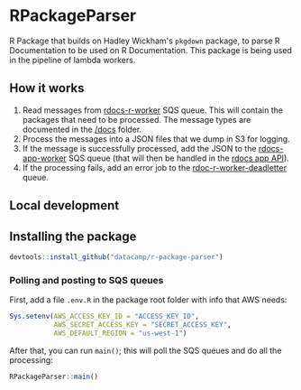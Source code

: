 # RPackageParser

R Package that builds on Hadley Wickham's `pkgdown` package, to parse R Documentation to be used on R Documentation. This package is being used in the pipeline of lambda workers.

## How it works

1. Read messages from [rdocs-r-worker](https://us-east-1.console.aws.amazon.com/sqs/v2/home?region=us-east-1#/queues/https%3A%2F%2Fsqs.us-east-1.amazonaws.com%2F301258414863%2Frdoc-r-worker) SQS queue. This will contain the packages that need to be processed. The message types are documented in the [/docs](/docs) folder.
2. Process the messages into a JSON files that we dump in S3 for logging.
3. If the message is successfully processed, add the JSON to the [rdocs-app-worker](https://us-east-1.console.aws.amazon.com/sqs/v2/home?region=us-east-1#/queues/https%3A%2F%2Fsqs.us-east-1.amazonaws.com%2F301258414863%2Frdoc-app-worker) SQS queue (that will then be handled in the [rdocs app API](https://github.com/datacamp/RDocumentation-app/tree/master/api)).
4. If the processing fails, add an error job to the [rdoc-r-worker-deadletter](https://us-east-1.console.aws.amazon.com/sqs/v2/home?region=us-east-1#/queues/https%3A%2F%2Fsqs.us-east-1.amazonaws.com%2F301258414863%2Frdoc-r-worker-deadletter) queue.

## Local development

## Installing the package

```R
devtools::install_github("datacamp/r-package-parser")
```

### Polling and posting to SQS queues

First, add a file `.env.R` in the package root folder with info that AWS needs:

```R
Sys.setenv(AWS_ACCESS_KEY_ID = "ACCESS_KEY_ID",
           AWS_SECRET_ACCESS_KEY = "SECRET_ACCESS_KEY",
           AWS_DEFAULT_REGION = "us-west-1")

```

After that, you can run `main()`; this will poll the SQS queues and do all the processing:

```R
RPackageParser::main()
```
